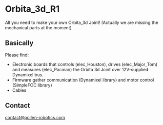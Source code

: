 # Orbita_3d_R1
All you need to make your own Orbita_3d Joint! (Actually we are missing the mechanical parts at the moment)

## Basically
Please find:
 - Electronic boards that controls (elec_Houston), drives (elec_Major_Tom) and measures (elec_Pacman) the Orbita 3d Joint over 12V-supplied Dynamixel bus.
 - Firmware gather communication (Dynamixel library) and motor control (SimpleFOC library)
 - Cables

## Contact
contact@pollen-robotics.com


